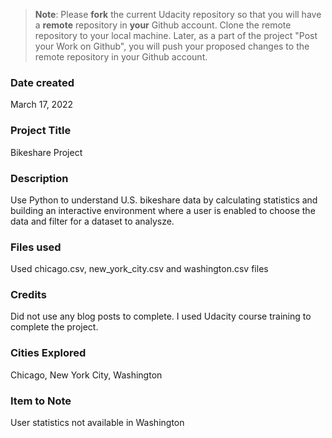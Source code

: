 >**Note**: Please **fork** the current Udacity repository so that you will have a **remote** repository in **your** Github account. Clone the remote repository to your local machine. Later, as a part of the project "Post your Work on Github", you will push your proposed changes to the remote repository in your Github account.

### Date created
March 17, 2022
### Project Title
Bikeshare Project
### Description
Use Python to understand U.S. bikeshare data by calculating statistics and building an interactive environment where a user is enabled to choose the data and filter for a dataset to analysze.

### Files used
Used chicago.csv, new_york_city.csv and washington.csv files

### Credits
Did not use any blog posts to complete. I used Udacity course training to complete the project.

### Cities Explored
Chicago, New York City, Washington

### Item to Note
User statistics not available in Washington

